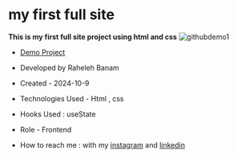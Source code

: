 # my first full site 

**This is my first full site project using html and css**
![githubdemo1](https://github.com/user-attachments/assets/c13ff76e-57f3-4b35-8486-30e6c05da0ef)


- [Demo Project](https://code-banu.github.io/second-project/)

- Developed by Raheleh Banam

- Created - 2024-10-9

- Technologies Used - Html , css 

- Hooks Used : useState 

- Role - Frontend

- How to reach me : with my [instagram](https://www.instagram.com/code_banu?igsh=MXdzZm9ucG1tODF0Yg==) and [linkedin](https://www.linkedin.com/in/raheleh-banam-344287230)
